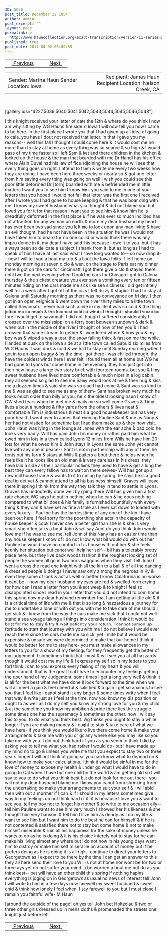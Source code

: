 ```yaml
---
ID: 5036
post_title: December 22 1854
author: admin
post_excerpt: ""
layout: page
permalink: >
  http://www.hauncollection.org/exact-transcription/version-ii-series-ii/undated/
published: true
post_date: 2014-04-02 03:09:55
---
```

<table style="width: 100%;" align="center">
<tbody>
<tr>
<td width="50%"> <a href="http://www.hauncollection.org/version-2/version-ii-series-ii/november-13-1854/"><img src="https://lh3.googleusercontent.com/-EFJpxxNiPNw/VqgtWBCZrMI/AAAAAAAAAFU/WfY4lPFWWkg/s800-Ic42/Soeb-Plain-Arrows-8-10px.png" alt="" width="10" height="10" /> Previous</a></td>
<td style="text-align: right;"> <a href="http://www.hauncollection.org/version-2/version-ii-series-ii/january-13-1854/">Next <img src="https://lh3.googleusercontent.com/-67k0cYlpXHw/VqgtWKz1MXI/AAAAAAAAAFU/k9PW_Piyurk/s800-Ic42/Soeb-Plain-Arrows-5-10px.png" alt="" width="10" height="10" /></a></td>
</tr>
</tbody>
</table>
<table style="width: 100%;" align="center">
<tbody>
<tr>
<td width="50%"> Sender: Martha Haun
Sender Location: Iowa</td>
<td style="text-align: right;">Recipient: James Haun
Recipient Location: Nelson Creek, CA</td>
</tr>
</tbody>
</table>
&nbsp;

[gallery ids="4227,5039,5040,5041,5042,5043,5044,5045,5046,5048"]

I this knight received
your letter of date the 12th &amp; where do you think I now am
why sitting by WG Hauns fire side in Iowa
I will now tell you how I came to be here. in
the first place I wrote you that I had given up all
idea of going to cala. you have I dout not received
that letter. in that I gave you my reasons--
well this fall I thought I could come here &amp; it
would cost me no more than to stay at home
as every thing was so scarce &amp; so high &amp; I would
pass of my time faster so I left Sam &amp; bet and
there children in the kitchen &amp; locked up the house
&amp; the man that boarded with me Dr Handl has
his office where Alain Duval had his law of
fice adjoining the house he will see that every
thing goes on right. I attend to them &amp; write me
every two weeks how they are doing. I have been
here three weeks or nearly so &amp; got one letter
from him saying every thing was going on well
I wish you could see this poor little deformed Dr
[torn] boarded
with me &amp; befriended me in little matters
I want you to see him I know him. you said to
me in one of your letters that you hoped I would not
fall that letter was the first one I received after I wrote
you I had gone to house keeping &amp; that he was boar
ding with me. I know my sweet husband what
you thought &amp; did not blame you but loved you for
it for that reason I want you to see him &amp; know
him he is dreadfully deformed in the first place
&amp; if he was ever so much inclided has not attraction
for any woman on earth. &amp; more my dear husband
my heart has ever been two sad since you left
me to look upon any man living &amp; have an evil
thought. had he not have been in the situation
he was I would not have taken him to board for
no one could or would think there was any impru
dence in it. my dear I have said this because I owe
it to you. but it has always been so delicate a subject
I shrank from it. but as long as I had to speak of
him I have at last said what I have long wanted to--
so now drop it--
now I will tell you a bout my trip &amp; a bout
the Iowa folks- I left home on monday morning at
seven o clo &amp; went on the stage to Paris eat my
dinner there &amp; got on the cars for cincinnatti I
got there give o clo &amp; stayed there until two the
next evening when I took the cars for Chicago I
got to Galena thursday &amp; the sickest creature you
ever saw a vomiting every ten or fifteen minutes
riding on the cars made me sick like sea sickness
I did get intitely well for a week after I got off of the cars
I felt dizzy &amp; stupid- I had to stay at Galena until
Saturday morning as there was no conveyance on fri
day. I then got in an open veighicle &amp; went down
the river thirty miles to a little town called
Savannah. I never had such a ride in my life it
was so cold &amp; the thing jolted me so much &amp; the
keenest coldest winds I thought I should freeze be
fore I would get to savannah. I did not though I
suffered considerably I crossed over the mississippi
on a ferry boat between sundown &amp; dark &amp; when
out in the middle of the river I thought of how of
ten you &amp; I had crossed that same stream to gether
&amp; I wondered where &amp; how you &amp; my boy was &amp; wiped
a way a tear. the snow falling thick &amp; fast
on me the while. I landed at dusk on the Iowa side
at a little town called Sabuld six miles from W
G Hauns it was dark &amp; cold &amp; we had to stay until
Sunday morning when I got in to an open buggy &amp; by the
time I got there I was chilled through. thy have the
coldest winds here I ever felt. I found them all at
home but WG he had gone to Lyons but come home in
the evening. they had just got into their new house
a large two story brick with fourteen rooms. but you
&amp; I my sweet husband have lived more comfortable &amp; much
nicer in a log cabin. they all seemed so glad to see me
Samy would look at me &amp; then hug &amp; kiss me a dozzen
times &amp; said she was so glad I had come &amp; Sant was so
kind to me &amp; was as glad to see me as any of them-
Sant has broken very much he looks much older than
billy or you. he is the oldest looking haun I know of
GW shed tears when he met me &amp; mads me so well
come Graves &amp; Timy lives a bout a hundred &amp; fifty yards
from the others &amp; lives neat &amp; comfortable Tim is industrious
&amp; neat &amp; a good housekeeper but has very poor health
I went over to Janes that evening Pauline Sant &amp; me as
Nany &amp; her had not visited for sometime but I had
them make up &amp; they now visit. John Haun was lying
in the lounge at Janes with the ear ache &amp; bad cold
he looks very badly. Will has paid John his money
or rather paid him what he owed him in lots in a
town called Lyons 12 miles from Wills he have him
20 lots for what he owed him &amp; John stays in Lyons
the same John yet cannot live with any one in peace--
Sant is not in partnership with any of them he rents out
his farm &amp; stays at Wills &amp; putters a bout there
&amp; helps when he feels like it he looks like an old man
&amp; is very careless in his dress. they have laid a side all
their particular notions they used to have &amp; get a long the
best they can every fellow has to wait on there selves-
Will has got up a new mill house frame &amp; wants to it to
runing by spring. he says he is a good deal in det yet &amp;
cannot attend to all his business himself. Graves will leave
there in spring I think from the way they talk they in
tend to settle in Lyons. Graves has undoutedly done well
by going there Will has given him a first rate chance
WG says he put in nothing when he can &amp; he does
nothing compared to what bil does &amp; his family is
furnished bountifully with every thing &amp; they can &amp; have
set as fine a table as I ever sat down to loaded with
every luxury--
Pauline has the hardest time of any one of the kin
I have seen out here. I feel sorry for the poor thing she
acts in the capacity of house keeper &amp; cook I never saw
a better girl than she is &amp; she is very smart she often
talks a bout John &amp; will say Aunt do you think John would
love me if he was to see me. tell John of this Nany
has an easier time than any house keeper I know of
I do not know what bil would do with out her Pauline he would
have no comfort in his house with out her &amp; she feels
keenly her situation but canot well help her self--
bil has a tolerably pretty place here. but they live back
woods fashion &amp; the roughest looking set of people
the women all go in two hors waggons when they
visit. tell John I went a cross the road one knight
with all the kin to a ball &amp; of all the dancing &amp; dress
ed people &amp; doings I never saw only a mong the
negroes in Ky &amp; even they some of look &amp; act as well
or better I know Calafornia is no worse it cant
be-- now my dear husband my eyes are
red &amp; swelled form crying for how can I read
a letter from you &amp; not weep &amp; to knight I feel
so disappointed since I read in your letter that you
did not intend to com home this spring now my
dear husband remember that I am getting a little
old &amp; it is a critical time of life with me &amp; that is so
long &amp; hazzardous a journey for me to undertake a lone
or with out you with me to take care of me should
I get sick &amp; I know from the way the cars make
me sick that I could not well stand a sea voyage
taking all things into consideration I think it would
be best for me to stay &amp; try &amp; wait patiently
your return. I cannot sumon up fortitude to
start that journey with you with me I do not believe
I would ever reach there since the cars made me so
sick. yet I mite but it would be expensive &amp;
unsafe we were determined to make that our home
I think it would be better for me to stay here-
you must make allowances in my letters to
you for a show of my feelings for they frequently
get the better of my judgement. I sometimes
think that I must &amp; will see you at all hazzards
though it would cost me my life &amp; I express my
self so in my letters to you forI think I can
to you express every feeling of my heart &amp; you
will understand it. that is the great trial I
have to encounter. my feelings getting the uper
hand of my Judgement. some times I get
a long very well &amp; think it is all for the best
what we have done &amp; look forward to the time
when we will all meet a gain &amp; feel cheerful &amp;
satisfied &amp; a gain I get so anxious to see you that
I feel like I canot stand it any longer &amp; some
times write when I feel that way &amp; write just
as I feel at the time. now you know my dis
position or ought to as well as I do my self you
know my strong love for you &amp; my child &amp; at the
sametime you know my ambition &amp; pride there
lies the struggle some times one has the supremacy
&amp; sometimes the other. now I will say this to
you. to do what you think best. Wg thinks you
ought to stay a while longer if you are making
money &amp; I ought to stay &amp; take care of what we
have here- if you think you would like to live
there come home &amp; make your arraingments &amp; take
me with you or go any where else you may like so
you take me with you. I did not think hard of
you as you seem to think I did by asking you to tell
me what you had rather I would do- but I have
made up my mind no to go &amp; unless you write
me that you expect to stay two or three years
longer I will not think of going so you can
know what to depend on &amp; know how to make your
calculations. I think it would be sinful in me for
the love of money to expose my health &amp; under go
what I would have to do in going to Cal when
I have but one child in the world &amp; am getting old
so I will say to you to do what you think best
but do not look for me out there- you will
not my dear husband blame me I know you canot
from shrinking from the undertaking so make
your arrangements to suit your self &amp; I will
abid then with out a murmer if I can &amp; if
I should in my letters sometimes give way
to my feelings do not think hard of it. it is because
I love you &amp; want to see you. tell my boy not
to forget his mother &amp; to write to me occasion
ally-- tell him Pauline wants to see him
very much I showed her his likeness &amp; she
thought him very hansom &amp; tell him I love
him as dearly as I do my life &amp; want to see him
but I want him to do the best he can for himself
&amp; if he is not contented &amp; satisfied there
not to stay but come home &amp; not to make
himself miserable &amp; ruin all his happiness for
the sake of money unless he wants to do as he is
doing &amp; it is his choice interely not to stay for
he can make his living almost any where but
I do not now in his young days want him to
distroy or make him self miserable on account
of money but if he prefers doing as he is doing
it is all right- continue to direct
your letters to Georgetown as I expect to be
there by the time I can get an answer to this
they all here send their love to you Will is not
at home nor wont be for two or three ays yet
do not suffer your mind to be worried a
bout me but do as you think best--
bet will have an other child this spring
if nothing hapins everything is joging on
in Georgetown as usual no news of interest
tell John I will write to him in a few
days now farewell my sweet husband &amp;
sweet chid &amp; think how lonely I feel when  I say farewell to you but I must close I remain you
faithful wife- M Haun

[around the outside of the page] oh yes tell John bet Holtzclau &amp; two or three other girls dressed up in mens cloths &amp; promenaded the streets one knight just before left
<table style="width: 100%;" align="center">
<tbody>
<tr>
<td width="50%"> <a href="http://www.hauncollection.org/version-2/version-ii-series-ii/november-13-1854/"><img src="https://lh3.googleusercontent.com/-EFJpxxNiPNw/VqgtWBCZrMI/AAAAAAAAAFU/WfY4lPFWWkg/s800-Ic42/Soeb-Plain-Arrows-8-10px.png" alt="" width="10" height="10" /> Previous</a></td>
<td style="text-align: right;"> <a href="http://www.hauncollection.org/version-2/version-ii-series-ii/january-13-1854/">Next <img src="https://lh3.googleusercontent.com/-67k0cYlpXHw/VqgtWKz1MXI/AAAAAAAAAFU/k9PW_Piyurk/s800-Ic42/Soeb-Plain-Arrows-5-10px.png" alt="" width="10" height="10" /></a></td>
</tr>
</tbody>
</table>